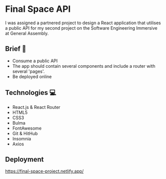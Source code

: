 # Final Space API 
I was assigned a partnered project to design a React application that utilises a public API for my second project on the Software Engineering Immersive at General Assembly.

## Brief 📃
* Consume a public API
* The app should contain several components and include a router with several 'pages'.
* Be deployed online 

## Technologies 💻
* React.js & React Router
* HTML5
* CSS3
* Bulma 
* FontAwesome 
* Git & HitHub
* Insomnia 
* Axios

## Deployment
https://final-space-project.netlify.app/ 
